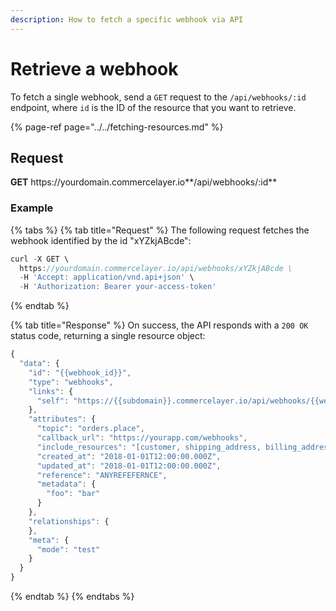 ```yaml
---
description: How to fetch a specific webhook via API
---
```


# Retrieve a webhook

To fetch a single webhook, send a `GET` request to the `/api/webhooks/:id` endpoint, where `id` is the ID of the resource that you want to retrieve.

{% page-ref page="../../fetching-resources.md" %}

## Request

**GET** https://<i></i>yourdomain.commercelayer.io**/api/webhooks/:id**

### **Example**

{% tabs %}
{% tab title="Request" %}
The following request fetches the webhook identified by the id "xYZkjABcde":

```javascript
curl -X GET \
  https://yourdomain.commercelayer.io/api/webhooks/xYZkjABcde \
  -H 'Accept: application/vnd.api+json' \
  -H 'Authorization: Bearer your-access-token'
```
{% endtab %}

{% tab title="Response" %}
On success, the API responds with a `200 OK` status code, returning a single resource object:

```javascript
{
  "data": {
    "id": "{{webhook_id}}",
    "type": "webhooks",
    "links": {
      "self": "https://{{subdomain}}.commercelayer.io/api/webhooks/{{webhook_id}}"
    },
    "attributes": {
      "topic": "orders.place",
      "callback_url": "https://yourapp.com/webhooks",
      "include_resources": "[customer, shipping_address, billing_address]",
      "created_at": "2018-01-01T12:00:00.000Z",
      "updated_at": "2018-01-01T12:00:00.000Z",
      "reference": "ANYREFEFERNCE",
      "metadata": {
        "foo": "bar"
      }
    },
    "relationships": {
    },
    "meta": {
      "mode": "test"
    }
  }
}
```
{% endtab %}
{% endtabs %}

